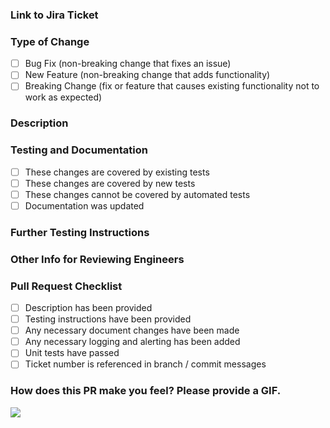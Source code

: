 ### Link to Jira Ticket
<!-- Please add a link to the Jira ticket for this change here -->

### Type of Change
- [ ] Bug Fix (non-breaking change that fixes an issue)
- [ ] New Feature (non-breaking change that adds functionality)
- [ ] Breaking Change (fix or feature that causes existing functionality not to work as expected)

### Description
<!-- Please add a description of the change here -->

### Testing and Documentation
- [ ] These changes are covered by existing tests
- [ ] These changes are covered by new tests
- [ ] These changes cannot be covered by automated tests
- [ ] Documentation was updated

### Further Testing Instructions
<!-- Please describe how to test the change here --> 

### Other Info for Reviewing Engineers
<!-- Please describe how to test the change here --> 

### Pull Request Checklist

<!-- Please validate your changes with the checklist below before marking for code review -->
- [ ] Description has been provided
- [ ] Testing instructions have been provided
- [ ] Any necessary document changes have been made
- [ ] Any necessary logging and alerting has been added
- [ ] Unit tests have passed
- [ ] Ticket number is referenced in branch / commit messages

### How does this PR make you feel? Please provide a GIF.
![](<insert .gif here>)

<!--sources https://github.com/nytimes/auth-toolbox/blob/9d4c8f0d779787296110c124ea7a58ff93ed8906/.github/PULL_REQUEST_TEMPLATE.md-->